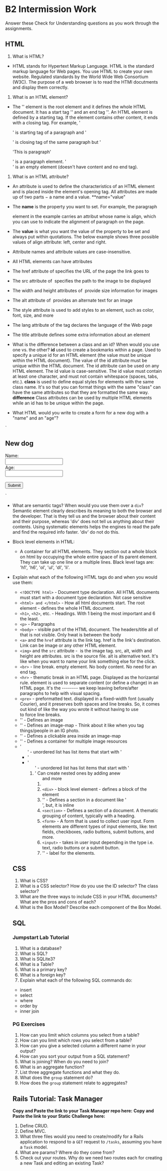 # B2 Intermission Work

Answer these Check for Understanding questions as you work through the assignments.

## HTML

1. What is HTML?
 - HTML stands for Hypertext Markup Language. HTML is the standard markup language for Web pages. You use HTML to create your own website. Regulated standards by the  World Wide Web Consortium (W3C). The purpose of a web browser is to read the HTMl docutments and display them correctly.

1. What is an HTML element?
 - The '<html>' element is the root element and it defines the whole HTML document. It has a start tag '<html>' and an end tag '</html>'. An HTML element is defined by a starting tag. If the element contains other content, it ends with a closing tag. For example, '<p>' is starting tag of a paragraph and '</p>' is closing tag of the same paragraph but '<p>'This is paragraph'</p>' is a paragraph element. '<br>' is an empty element (doesn't have content and no end tag).

1. What is an HTML attribute?
 - An attribute is used to define the characteristics of an HTML element and is placed inside the element's opening tag. All attributes are made up of two parts − a name and a value. **name="value"

 - The **name** is the property you want to set. For example, the paragraph <p> element in the example carries an attribut whose name is align, which you can use to indicate the alignment of paragraph on the page.

 - The **value** is what you want the value of the property to be set and always put within quotations. The below example shows three possible values of align attribute: left, center and right.

 - Attribute names and attribute values are case-insensitive.

 - All HTML elements can have attributes
  * The href attribute of <a> specifies the URL of the page the link goes to
  * The src attribute of <img> specifies the path to the image to be displayed
  * The width and height attributes of <img> provide size information for images
  * The alt attribute of <img> provides an alternate text for an image
  * The style attribute is used to add styles to an element, such as color, font, size, and more
  * The lang attribute of the <html> tag declares the language of the Web page
  * The title attribute defines some extra information about an element

* What is the difference between a class and an id? When would you use one vs. the other?
  **id** used to create a bookmarks within a page. Used to specify a unique id for an HTML element (the value must be unique within the HTML document). The value of the id attribute must be unique within the HTML document. The id attribute can be used on any HTML element.  The id value is case-sensitive. The id value must contain at least one character, and must not contain whitespace (spaces, tabs, etc.).
  **class** is used to define equal styles for elements with the same class name. It's so that you can format things with the same "class" can have the same attributes so that they are formatted the same way.
  **difference** Class attributes can be used by multiple HTML elements while an id has to be unique within the page.

* What HTML would you write to create a form for a new dog with a "name" and an "age"?
  <!DOCTYPE html>
`<html>
<body>

<h2>New dog</h2>

<form action="/action_page.php">
  <label for="name">Name:</label><br>
  <input type="text" id="name" name="name"><br>
  <label for="age">Age:</label><br>
  <input type="text" id="age" name="age"><br><br>
  <input type="submit" value="Submit">
</form>

</body>
</html>`

* What are semantic tags? When would you use them over a `div`?
  Semantic element clearly describes its meaning to both the browser and the developer. That is they tell us and the browser about their content and their purpose, whereas 'div' does not tell us anything about their contents. Using systematic elements helps the engines to read the pafe and find the required info faster. 'div' do not do this.

* Block level elements in HTML:
  - A container for all HTML elements. They section out a whole block on html by occupying the whole entire space of its parent element. They can take up one line or a multiple lines. Black level tags are: 'h1', 'h6', 'ol', 'ul', 'dl', 'li'.  

* Explain what each of the following HTML tags do and when you would use them:
  * `<!DOCTYPE html>` - Document type declaration. All HTML documents must start with a document type declaration. Not case sensitive
  * `<html> and </html>` - How all html documents start. The root element - defines the whole HTML document.
  * `<h1>`, `<h2>`, etc. - Headings. With 1 being the most important and 6 the least.
  * `<p>` - Paragraphs
  * `<body>` - visible part of the HTML document. The headers/title all of that is not visible. Only hwat is between the body
  * `<a>` and the `href` attribute <a> is the link tag. href is the link's destination. Link can be image or any other HTML element.
  * `<img>` and the `src` attribute - <img> is the image tag. src, alt, width and height are attributes. src is the source file. alt is alternative text. It's like when you want to name your link something else for the click.
  * `<br>` - line break. empty element. No body content. No need for an end tag.
  * `<hr>` - thematic break in an HTML page. Displayed as the horizantal rule. element is used to separate content (or define a change) in an HTML page. It's the -------- we keep leaving before/after paragraphs to help with visual spacing.
  * `<pre>` - preformatted text. displayed in a fixed-width font (usually Courier), and it preserves both spaces and line breaks. So, it comes out kind of like the way you wrote it without having to use <br> to force line breaks.
  * '<img>' -	Defines an image
  * '<map>' -	Defines an image-map - Think about it like when you tag things/people in an IG photo.
  * '<area>' -	Defines a clickable area inside an image-map
  * '<picture>' -	Defines a container for multiple image resources
  * '<ul>' - unordered list has list items that start with '<li>'
  * '<ol>' - unordered list has list items that start with '<li>' Can create nested ones by adding anew <ol> and more <li>
  * `<div>` - block level element - defines a block of the element
  * '<span>' - Defines a section in a document like '<div>', but, it is inline
  * `<section>` - Defines a section of a document. A thematic grouping of content, typically with a heading.
  * `<form>` - A form that is used to collect user input. Form elements are different types of input elements, like: text fields, checkboxes, radio buttons, submit buttons, and more.
  * `<input>` - takes in user input depending in the type i.e. text, radio buttons or a submit button.
  * '<label>' - label for the elements.

 ## CSS

1. What is CSS?
1. What is a CSS selector? How do you use the ID selector? The class selector?
1. What are the three ways to include CSS in your HTML documents? What are the pros and cons of each?
1. What is the Box Model? Describe each component of the Box Model.

## SQL

### Jumpstart Lab Tutorial

1. What is a database?
1. What is SQL?
1. What is SQLite3?
1. What is a Table?
1. What is a primary key?
1. What is a foreign key?
1. Explain what each of the following SQL commands do:
  * insert
  * select
  * where
  * order by
  * inner join

### PG Exercises

1. How can you limit which columns you select from a table?
1. How can you limit which rows you select from a table?
1. How can you give a selected column a different name in your output?
1. How can you sort your output from a SQL statement?
1. What is joining? When do you need to join?
1. What is an aggregate function?
1. List three aggregate functions and what they do.
1. What does the `group` statement do?
1. How does the `group` statement relate to aggregates?

## Rails Tutorial: Task Manager

**Copy and Paste the link to your Task Manager repo here:**
**Copy and Paste the link to your Static Challenge here:**

1. Define CRUD.
1. Define MVC.
1. What three files would you need to create/modify for a Rails application to respond to a `GET` request to `/tasks`, assuming you have a `Task` model.
1. What are params? Where do they come from?
1. Check out your routes. Why do we need two routes each for creating a new Task and editing an existing Task?

